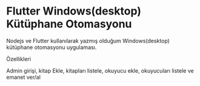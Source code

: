 # Flutter Windows(desktop) Kütüphane Otomasyonu

Nodejs ve Flutter kullanılarak yazmış olduğum Windows(desktop) kütüphane otomasyonu uygulaması.

Özellikleri

Admin girişi, kitap Ekle, kitapları listele, okuyucu ekle, okuyucuları listele ve emanet ver/al